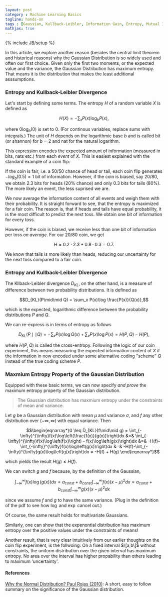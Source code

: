 ```yaml
---
layout: post
category : Machine Learning Basics
tagline: hands-on
tags : [Gaussian, Kullback-Leibler, Information Gain, Entropy, Mutual Information]
mathjax: true
---
```

{% include JB/setup %}

In this article, we explore another reason (besides the central limit theorem and historical reasons) why the Gaussian Distribution is so widely used and often our first choice.
Given only the first two moments, or the expected value and the variance, the Gaussian Distribution has maximum entropy. That means it is the distribution that makes the least additional asssumptions.

### Entropy and Kullback-Leibler Divergence

Let's start by defining some terms. The entropy $H$ of a random variable $X$ is defined as 

$$H(X) = -\sum_x P(x)\log_b P(x),$$

where $0 \log_b(0)$ is set to $0$. (For continous variables, replace sums with integrals.)
The unit of $H$ depends on the logarithmic base $b$ and is called bit (or shannon) for $b=2$ and nat for the natural logarithm.

This expression encodes the expected amount of information (measured in bits, nats etc.) from each _event_ of $X$. This is easiest explained with the standard example of a coin flip:

If the coin is fair, i.e. a 50/50 chance of head or tail, each coin flip generates $-log_b(0.5) = 1$ bit of information. However, if the coin is biased, say 20/80, we obtain $2.3$ bits for heads (20% chance) and only $0.3$ bits for tails (80%).
The more likely an event, the less suprised we are. 

We now average the information content of all events and weigh them with their probability. 
It is straight forward to see, that the entropy is maximized for a fair coin. The reason is, that if heads and tails have equal probability, it is the most difficult to predict the next toss. We obtain one bit of information for every toss.

However, if the coin is biased, we receive less than one bit of information per toss _on average_. For our 20/80 coin, we get 

$$H \approx 0.2 \cdot 2.3 + 0.8 \cdot 0.3 = 0.7.$$

We know that tails is more likely than heads, reducing our uncertainty for the next toss compared to a fair coin.

### Entropy and Kullback-Leibler Divergence

The Kllback-Leibler divergence $D_{KL}$, on the other hand, is a measure of difference between two probability distributions. It is defined as

$$D_{KL}(P\mid\mid Q) = \sum_x P(x)\log \frac{P(x)}{Q(x)},$$

which is the expected, logarithmic difference between the probability distributions $P$ and $Q$.

We can re-express is in terms of entropy as follows

$$D_{KL}(P\mid\mid Q) = - \sum_x P(x)\log Q(x) + \sum_x P(x)\log P(x) = H(P,Q) - H(P),$$

where $H(P,Q)$ is called the cross-entropy. Following the logic of our coin experiment, this means measuring the expected information content of $X$ if the information in now encoded under some alternative coding "scheme" $Q$ instead of the true coding scheme $P$.

### Maxmium Entropy Property of the Gaussian Distribution

Equipped with these basic terms, we can now specify _and prove_ the maximum entropy property of the Gaussian distribution.


> The Gaussian distribution has maxmium entropy under the constraints of mean and variance. 

Let $g$ be a Gaussian distribution with mean $\mu$ and variance $\sigma$, and $f$ any other distribution over $(-\infty,\infty)$ with equal variance. Then

$$\begin{eqnarray*}0 \leq D_{KL}(f\mid\mid g) = \int_{-\infty}^{\infty}f(x)\log\left(\frac{f(x)}{g(x)}\right)dx &=&
\int_{-\infty}^{\infty}f(x)\log\left(f(x)\right) - f(x)\log\left(g(x)\right)dx &=& 
-H(f)-\int_{-\infty}^{\infty}f(x)\log\left(g(x)\right)dx &=& 
-H(f)-\int_{-\infty}^{\infty}g(x)\log\left(g(x)\right)dx = -H(f) + H(g) \end{eqnarray*}$$ 

which yields the result $H(g) \leq H(f)$. 

We can switch $g$ and $f$ because, by the definition of the Gaussian, 

$$\int_{-\infty}^{\infty}f(x)\log\left(g(x)\right)dx = a_{const} + b_{const} \int_{-\infty}^{\infty}f(x)(x-\mu)^2dx = a_{const} + b_{const} \int_{-\infty}^{\infty}g(x)(x-\mu)^2dx$$

since we assume $f$ and $g$ to have the same variance. (Plug in the definition of the pdf to see how $\log$ and $\exp$ cancel out.)

Of course, the same result holds for multivariate Gaussians.

Similarly, one can show that the expenontial distribution has maximum entropy over the positive values under the constraints of means!

Another result, that is very clear intuitively from our earlier thoughts on the coin flip experiment, is the follwoing: On a fixed interval $\[a,b\]$ without constraints, the uniform distribution over the given interval has maximum entropy. No area over the interval has higher propability than others leading to maximum 'uncertainty'.

#### References
[Why the Normal Distribution? Paul Rojas (2010)](http://www.inf.fu-berlin.de/inst/ag-ki/rojas_home/documents/tutorials/Gaussian-distribution.pdf): A short, easy to follow summary on the significance of the Gaussian distribution.
